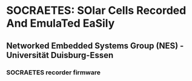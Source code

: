 # SOCRAETES: SOlar Cells Recorded And EmulaTed EaSily

## Networked Embedded Systems Group (NES) - Universität Duisburg-Essen

### SOCRAETES recorder firmware
